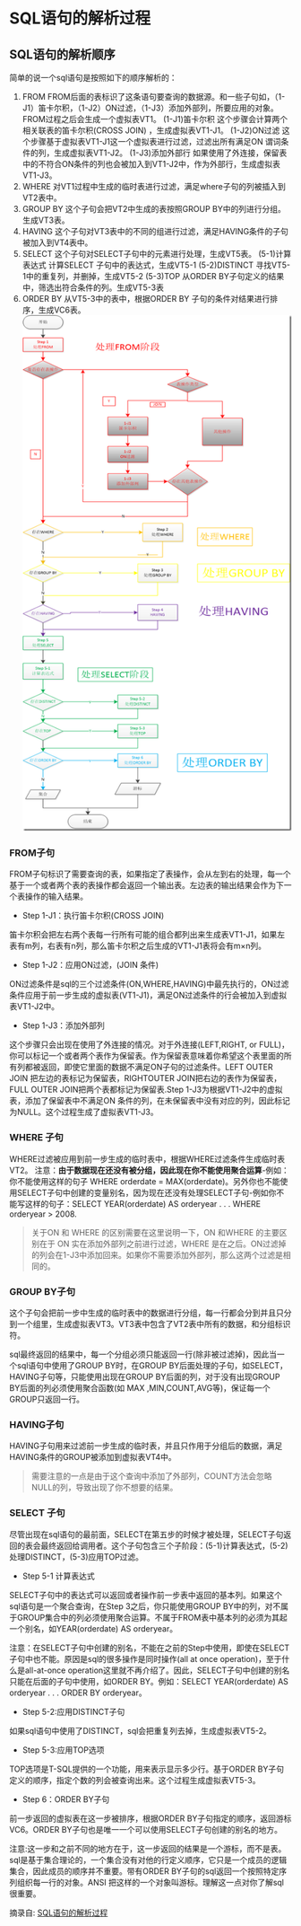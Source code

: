 # SQL语句的解析过程


## SQL语句的解析顺序
简单的说一个sql语句是按照如下的顺序解析的：
1. FROM FROM后面的表标识了这条语句要查询的数据源。和一些子句如，（1-J1）笛卡尔积，（1-J2）ON过滤，（1-J3）添加外部列，所要应用的对象。FROM过程之后会生成一个虚拟表VT1。
(1-J1)笛卡尔积 这个步骤会计算两个相关联表的笛卡尔积(CROSS JOIN) ，生成虚拟表VT1-J1。
(1-J2)ON过滤 这个步骤基于虚拟表VT1-J1这一个虚拟表进行过滤，过滤出所有满足ON 谓词条件的列，生成虚拟表VT1-J2。
(1-J3)添加外部行  如果使用了外连接，保留表中的不符合ON条件的列也会被加入到VT1-J2中，作为外部行，生成虚拟表VT1-J3。    
2. WHERE 对VT1过程中生成的临时表进行过滤，满足where子句的列被插入到VT2表中。
3. GROUP BY 这个子句会把VT2中生成的表按照GROUP BY中的列进行分组。生成VT3表。
4. HAVING 这个子句对VT3表中的不同的组进行过滤，满足HAVING条件的子句被加入到VT4表中。
5. SELECT 这个子句对SELECT子句中的元素进行处理，生成VT5表。
(5-1)计算表达式 计算SELECT 子句中的表达式，生成VT5-1
(5-2)DISTINCT 寻找VT5-1中的重复列，并删掉，生成VT5-2
(5-3)TOP 从ORDER BY子句定义的结果中，筛选出符合条件的列。生成VT5-3表
6. ORDER BY 从VT5-3中的表中，根据ORDER BY 子句的条件对结果进行排序，生成VC6表。
![Alt text](./image/sql_parse_flow.png)

### FROM子句
FROM子句标识了需要查询的表，如果指定了表操作，会从左到右的处理，每一个基于一个或者两个表的表操作都会返回一个输出表。左边表的输出结果会作为下一个表操作的输入结果。
- Step 1-J1：执行笛卡尔积(CROSS JOIN)

笛卡尔积会把左右两个表每一行所有可能的组合都列出来生成表VT1-J1，如果左表有m列，右表有n列，那么笛卡尔积之后生成的VT1-J1表将会有m×n列。
- Step 1-J2：应用ON过滤，(JOIN 条件)

ON过滤条件是sql的三个过滤条件(ON,WHERE,HAVING)中最先执行的，ON过滤条件应用于前一步生成的虚拟表(VT1-J1)，满足ON过滤条件的行会被加入到虚拟表VT1-J2中。

- Step 1-J3：添加外部列

这个步骤只会出现在使用了外连接的情况。对于外连接(LEFT,RIGHT, or FULL)，你可以标记一个或者两个表作为保留表。作为保留表意味着你希望这个表里面的所有列都被返回，即使它里面的数据不满足ON子句的过滤条件。LEFT OUTER JOIN 把左边的表标记为保留表，RIGHTOUTER JOIN把右边的表作为保留表，FULL OUTER JOIN把两个表都标记为保留表.Step 1-J3为根据VT1-J2中的虚拟表，添加了保留表中不满足ON 条件的列，在未保留表中没有对应的列，因此标记为NULL。这个过程生成了虚拟表VT1-J3。

### WHERE 子句
WHERE过滤被应用到前一步生成的临时表中，根据WHERE过滤条件生成临时表VT2。
注意：**由于数据现在还没有被分组，因此现在你不能使用聚合运算**-例如：你不能使用这样的句子 WHERE orderdate = MAX(orderdate)。另外你也不能使用SELECT子句中创建的变量别名，因为现在还没有处理SELECT子句-例如你不能写这样的句子：SELECT YEAR(orderdate) AS orderyear . . . WHERE orderyear > 2008.

>关于ON 和 WHERE 的区别需要在这里说明一下，ON 和WHERE 的主要区别在于 ON 实在添加外部列之前进行过滤，WHERE 是在之后。ON过滤掉的列会在1-J3中添加回来。如果你不需要添加外部列，那么这两个过滤是相同的。

### GROUP BY子句
这个子句会把前一步中生成的临时表中的数据进行分组，每一行都会分到并且只分到一个组里，生成虚拟表VT3。VT3表中包含了VT2表中所有的数据，和分组标识符。

sql最终返回的结果中，每一个分组必须只能返回一行(除非被过滤掉)，因此当一个sql语句中使用了GROUP BY时，在GROUP BY后面处理的子句，如SELECT，HAVING子句等，只能使用出现在GROUP BY后面的列，对于没有出现GROUP BY后面的列必须使用聚合函数(如 MAX ,MIN,COUNT,AVG等)，保证每一个GROUP只返回一行。
### HAVING子句
HAVING子句用来过滤前一步生成的临时表，并且只作用于分组后的数据，满足HAVING条件的GROUP被添加到虚拟表VT4中。
>需要注意的一点是由于这个查询中添加了外部列，COUNT方法会忽略NULL的列，导致出现了你不想要的结果。

### SELECT 子句
尽管出现在sql语句的最前面，SELECT在第五步的时候才被处理，SELECT子句返回的表会最终返回给调用者。这个子句包含三个子阶段：(5-1)计算表达式，(5-2) 处理DISTINCT，(5-3)应用TOP过滤。
- Step 5-1 计算表达式

SELECT子句中的表达式可以返回或者操作前一步表中返回的基本列。如果这个sql语句是一个聚合查询，在Step 3之后，你只能使用GROUP BY中的列，对不属于GROUP集合中的列必须使用聚合运算。不属于FROM表中基本列的必须为其起一个别名，如YEAR(orderdate) AS orderyear。

注意：在SELECT子句中创建的别名，不能在之前的Step中使用，即使在SELECT子句中也不能。原因是sql的很多操作是同时操作(all at once operation)，至于什么是all-at-once operation这里就不再介绍了。因此，SELECT子句中创建的别名只能在后面的子句中使用，如ORDER BY。例如：SELECT YEAR(orderdate) AS orderyear . . . ORDER BY orderyear。

- Step 5-2:应用DISTINCT子句

如果sql语句中使用了DISTINCT，sql会把重复列去掉，生成虚拟表VT5-2。

- Step 5-3:应用TOP选项

TOP选项是T-SQL提供的一个功能，用来表示显示多少行。基于ORDER BY子句定义的顺序，指定个数的列会被查询出来。这个过程生成虚拟表VT5-3。

- Step 6：ORDER BY子句

前一步返回的虚拟表在这一步被排序，根据ORDER BY子句指定的顺序，返回游标VC6。ORDER BY子句也是唯一一个可以使用SELECT子句创建的别名的地方。

注意:这一步和之前不同的地方在于，这一步返回的结果是一个游标，而不是表。sql是基于集合理论的，一个集合没有对他的行定义顺序，它只是一个成员的逻辑集合，因此成员的顺序并不重要。带有ORDER BY子句的sql返回一个按照特定序列组织每一行的对象。ANSI 把这样的一个对象叫游标。理解这一点对你了解sql很重要。

摘录自: [SQL语句的解析过程](http://www.cnblogs.com/myprogram/archive/2013/01/24/2874666.html#rd?sukey=7f8f3cb2e9b0da45490f78a3795d6fa592f1483017f0c49f2501e1f9700a9b6632d1742dd85f21f052592ef16e6c82b7) 